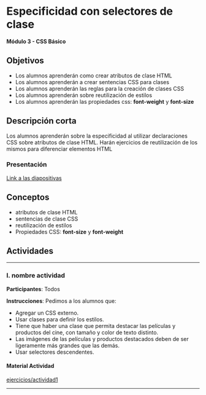 # Especificidad con selectores de clase

**Módulo 3 - CSS Básico**

## Objetivos

- Los alumnos aprenderán como crear atributos de clase HTML
- Los alumnos aprenderán a crear sentencias CSS para clases
- Los alumnos aprenderán las reglas para la creación de clases CSS
- Los alumnos aprenderán sobre reutilización de estilos
- Los alumnos aprenderán las propiedades css: **font-weight** y **font-size**

## Descripción corta

Los alumnos aprenderán sobre la especificidad al utilizar declaraciones CSS sobre atributos de clase HTML. Harán ejercicios de reutilización de los mismos para diferenciar elementos HTML

### Presentación

[Link a las diapositivas](https://docs.google.com/presentation/d/1vvikpdNVtXFaC27UVRuldCG7Bg-GHsilJ7e4veq59fY/edit#slide=id.g45e91c2ee7_2_7)

## Conceptos

- atributos de clase HTML
- sentencias de clase CSS
- reutilización de estilos
- Propiedades CSS: **font-size** y **font-weight**

## Actividades

---

### I. nombre actividad


**Participantes**: Todos

**Instrucciones**: Pedimos a los alumnos que:

- Agregar un CSS externo.
- Usar clases para definir los estilos.
- Tiene que haber una clase que permita destacar  las películas y productos del cine, con tamaño y color de texto distinto.
- Las imágenes de las películas y productos destacados deben de ser ligeramente más grandes que las demás.
- Usar selectores descendentes.



#### Material Actividad
[ejercicios/actividad1](https://github.com/Via-Codigo/curricula2018/tree/master/3.5%20Especificidad%20con%20selectores%20descendientes/ejercicios/actividad1)


---
